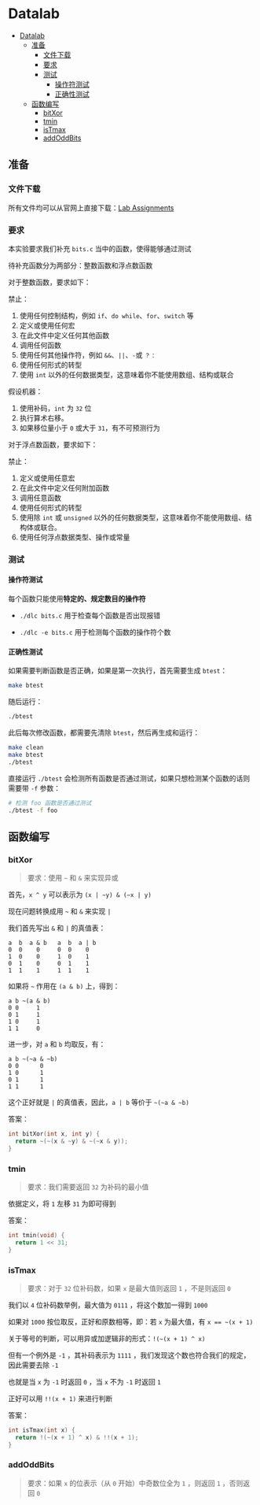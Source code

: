 # Datalab

- [Datalab](#datalab)
  - [准备](#准备)
    - [文件下载](#文件下载)
    - [要求](#要求)
    - [测试](#测试)
      - [操作符测试](#操作符测试)
      - [正确性测试](#正确性测试)
  - [函数编写](#函数编写)
    - [bitXor](#bitxor)
    - [tmin](#tmin)
    - [isTmax](#istmax)
    - [addOddBits](#addoddbits)

## 准备

### 文件下载

所有文件均可以从官网上直接下载：[Lab Assignments](http://csapp.cs.cmu.edu/3e/labs.html)


### 要求

本实验要求我们补充 `bits.c` 当中的函数，使得能够通过测试

待补充函数分为两部分：整数函数和浮点数函数

对于整数函数，要求如下：

禁止：

1. 使用任何控制结构，例如 `if`、`do while`、`for`、`switch` 等
2. 定义或使用任何宏
3. 在此文件中定义任何其他函数
4. 调用任何函数
5. 使用任何其他操作符，例如 `&&`、`||`、`-`或 `？：`
6. 使用任何形式的转型
1. 使用 `int` 以外的任何数据类型，这意味着你不能使用数组、结构或联合

假设机器：

1. 使用补码，`int` 为 `32` 位
2. 执行算术右移。
3. 如果移位量小于 `0` 或大于 `31`，有不可预测行为

对于浮点数函数，要求如下：

禁止：

1. 定义或使用任意宏
2. 在此文件中定义任何附加函数
3. 调用任意函数
4. 使用任何形式的转型
5. 使用除 `int` 或 `unsigned` 以外的任何数据类型，这意味着你不能使用数组、结构体或联合。
6. 使用任何浮点数据类型、操作或常量

### 测试

#### 操作符测试

每个函数只能使用**特定的、规定数目的操作符**

* `./dlc bits.c` 用于检查每个函数是否出现报错

* `./dlc -e bits.c` 用于检测每个函数的操作符个数

#### 正确性测试

如果需要判断函数是否正确，如果是第一次执行，首先需要生成 `btest`：

```bash
make btest
```

随后运行：

```bash
./btest
```

此后每次修改函数，都需要先清除 `btest`，然后再生成和运行：

```bash
make clean
make btest
./btest
```

直接运行 `./btest` 会检测所有函数是否通过测试，如果只想检测某个函数的话则需要带 `-f` 参数：

```bash
# 检测 foo 函数是否通过测试
./btest -f foo
```

## 函数编写

### bitXor

> 要求：使用 `~` 和 `&` 来实现异或

首先，`x ^ y` 可以表示为 `(x | ~y) & (~x | y)`

现在问题转换成用 `~` 和 `&` 来实现 `|`

我们首先写出 `&` 和 `|` 的真值表：

```
a  b  a & b   a  b  a | b
0  0    0     0  0    0
1  0    0     1  0    1
0  1    0     0  1    1
1  1    1     1  1    1
```

如果将 `~` 作用在 `(a & b)` 上，得到：
```
a b ~(a & b)
0 0     1
0 1     1
1 0     1
1 1     0
```

进一步，对 `a` 和 `b` 均取反，有：

```
a b ~(~a & ~b)
0 0      0
1 0      1
0 1      1
1 1      1
```

这个正好就是 `|` 的真值表，因此，`a | b` 等价于 `~(~a & ~b)`

答案：

```c
int bitXor(int x, int y) {
  return ~(~(x & ~y) & ~(~x & y));
}
```

### tmin

> 要求：我们需要返回 `32` 为补码的最小值

依据定义，将 `1` 左移 `31` 为即可得到

答案：

```c
int tmin(void) {
  return 1 << 31;
}
```

### isTmax

> 要求：对于 `32` 位补码数，如果 `x` 是最大值则返回 `1` ，不是则返回 `0`

我们以 `4` 位补码数举例，最大值为 `0111` ，将这个数加一得到 `1000` 

如果对 `1000` 按位取反，正好和原数相等，即：若 `x` 为最大值，有 `x == ~(x + 1)`

关于等号的判断，可以用异或加逻辑非的形式：`!(~(x + 1) ^ x)`

但有一个例外是 `-1` ，其补码表示为 `1111` ，我们发现这个数也符合我们的规定，因此需要去除 `-1` 

也就是当 `x` 为 `-1` 时返回 `0` ，当 `x` 不为 `-1` 时返回 `1`

正好可以用 `!!(x + 1)` 来进行判断

答案：

```c
int isTmax(int x) {
  return !(~(x + 1) ^ x) & !!(x + 1);
}
```

### addOddBits

> 要求：如果 `x` 的位表示（从 `0` 开始）中奇数位全为 `1` ，则返回 `1` ，否则返回 `0`

